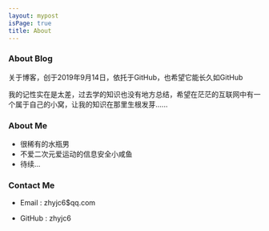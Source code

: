 ```yaml
---
layout: mypost
isPage: true
title: About
---
```




### About Blog

关于博客，创于2019年9月14日，依托于GitHub，也希望它能长久如GitHub

我的记性实在是太差，过去学的知识也没有地方总结，希望在茫茫的互联网中有一个属于自己的小窝，让我的知识在那里生根发芽......



### About Me

- 很稀有的水瓶男
- 不爱二次元爱运动的信息安全小咸鱼
- 待续...



### Contact Me

- Email : zhyjc6$qq.com

- GitHub : zhyjc6
